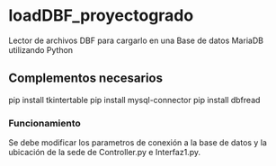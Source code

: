 # loadDBF_proyectogrado
Lector de archivos DBF para cargarlo en una Base de datos MariaDB utilizando Python

## Complementos necesarios
pip install tkintertable
pip install mysql-connector
pip install dbfread

### Funcionamiento
Se debe modificar los parametros de conexión a la base de datos y la ubicación de la sede de Controller.py e Interfaz1.py.
